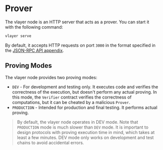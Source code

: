 # Prover

The vlayer node is an HTTP server that acts as a prover. You can start it with the following command:

```sh
vlayer serve
```

By default, it accepts HTTP requests on port `3000` in the format specified in the [JSON-RPC API appendix](/appendix/api.md).

## Proving Modes

The vlayer node provides two proving modes:

- `DEV` - For development and testing only. It executes code and verifies the correctness of the execution, but doesn't perform any actual proving. In this mode, the `Verifier` contract verifies the correctness of computations, but it can be cheated by a malicious `Prover`.
- `PRODUCTION` - Intended for production and final testing. It performs actual proving.

> By default, the vlayer node operates in DEV mode.
> Note that `PRODUCTION` mode is much slower than `DEV` mode. It is important to design protocols with proving execution time in mind, which takes at least a few minutes.
> DEV mode only works on development and test chains to avoid accidental errors.
